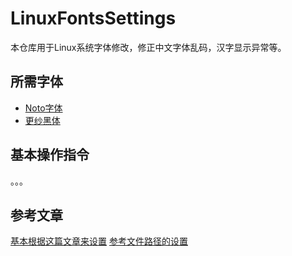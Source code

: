 # LinuxFontsSettings
本仓库用于Linux系统字体修改，修正中文字体乱码，汉字显示异常等。

## 所需字体
- [Noto字体](https://packages.debian.org/trixie/fonts-noto)
- [更纱黑体](https://github.com/be5invis/Sarasa-Gothic)

## 基本操作指令
。。。

## 参考文章
[基本根据这篇文章来设置](https://szclsya.me/zh-cn/posts/fonts/linux-config-guide/)
[参考文件路径的设置](https://ivonblog.com/posts/linux-fontconfig/)
